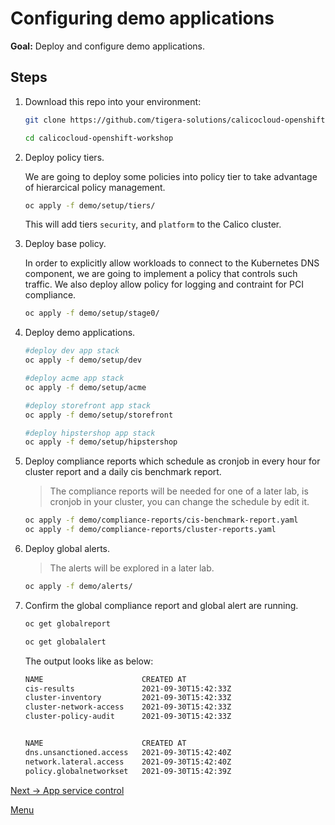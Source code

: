 # Configuring demo applications

**Goal:** Deploy and configure demo applications.

## Steps

1. Download this repo into your environment:

    ```bash
    git clone https://github.com/tigera-solutions/calicocloud-openshift-workshop.git

    cd calicocloud-openshift-workshop
    ```

2. Deploy policy tiers.

    We are going to deploy some policies into policy tier to take advantage of hierarcical policy management.

    ```bash
    oc apply -f demo/setup/tiers/
    ```
    This will add tiers `security`, and `platform` to the Calico cluster.
    

2. Deploy base policy.

    In order to explicitly allow workloads to connect to the Kubernetes DNS component, we are going to implement a policy that controls such traffic. We also deploy allow policy for logging and contraint for PCI compliance.

    ```bash
    oc apply -f demo/setup/stage0/
    ```

3. Deploy demo applications.

    ```bash
    #deploy dev app stack
    oc apply -f demo/setup/dev
    
    #deploy acme app stack
    oc apply -f demo/setup/acme

    #deploy storefront app stack
    oc apply -f demo/setup/storefront

    #deploy hipstershop app stack
    oc apply -f demo/setup/hipstershop
    ```

   

4. Deploy compliance reports which schedule as cronjob in every hour for cluster report and a daily cis benchmark report.

    >The compliance reports will be needed for one of a later lab, is cronjob in your cluster, you can change the schedule by edit it.

    ```bash
    oc apply -f demo/compliance-reports/cis-benchmark-report.yaml
    oc apply -f demo/compliance-reports/cluster-reports.yaml
    ```

5. Deploy global alerts.

    >The alerts will be explored in a later lab.

    ```bash
    oc apply -f demo/alerts/
   
    ```

6. Confirm the global compliance report and global alert are running.
    
    ```bash
    oc get globalreport

    oc get globalalert
   
    ``` 


    The output looks like as below:

    ```bash
    NAME                      CREATED AT 
    cis-results               2021-09-30T15:42:33Z
    cluster-inventory         2021-09-30T15:42:33Z
    cluster-network-access    2021-09-30T15:42:33Z
    cluster-policy-audit      2021-09-30T15:42:33Z
    

    NAME                      CREATED AT
    dns.unsanctioned.access   2021-09-30T15:42:40Z
    network.lateral.access    2021-09-30T15:42:40Z
    policy.globalnetworkset   2021-09-30T15:42:39Z
    ```

[Next -> App service control](../modules/app-service-control.md)

[Menu](../README.md)



